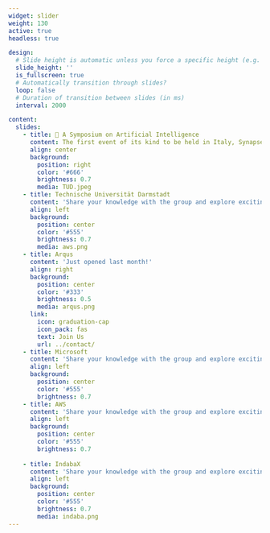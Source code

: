 ```yaml
---
widget: slider
weight: 130
active: true
headless: true

design:
  # Slide height is automatic unless you force a specific height (e.g. '400px')
  slide_height: ''
  is_fullscreen: true
  # Automatically transition through slides?
  loop: false
  # Duration of transition between slides (in ms)
  interval: 2000

content:
  slides:
    - title: 👋 A Symposium on Artificial Intelligence
      content: The first event of its kind to be held in Italy, Synapse features talks and poster sessions with globally voices in the field of AI.
      align: center
      background:
        position: right
        color: '#666'
        brightness: 0.7
        media: TUD.jpeg
    - title: Technische Universität Darmstadt
      content: 'Share your knowledge with the group and explore exciting new topics together!'
      align: left
      background:
        position: center
        color: '#555'
        brightness: 0.7
        media: aws.png
    - title: Arqus
      content: 'Just opened last month!'
      align: right
      background:
        position: center
        color: '#333'
        brightness: 0.5
        media: arqus.png
      link:
        icon: graduation-cap
        icon_pack: fas
        text: Join Us
        url: ../contact/
    - title: Microsoft
      content: 'Share your knowledge with the group and explore exciting new topics together!'
      align: left
      background:
        position: center
        color: '#555'
        brightness: 0.7         
    - title: AWS
      content: 'Share your knowledge with the group and explore exciting new topics together!'
      align: left
      background:
        position: center
        color: '#555'
        brightness: 0.7
                
    - title: IndabaX
      content: 'Share your knowledge with the group and explore exciting new topics together!'
      align: left
      background:
        position: center
        color: '#555'
        brightness: 0.7
        media: indaba.png
---
```


